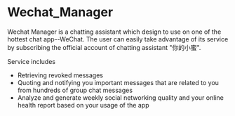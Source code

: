 # Wechat_Manager
Wechat Manager is a chatting assistant which design to use on one of the hottest chat app--WeChat.
The user can easily take advantage of its service by subscribing the official account of chatting assistant "你的小蜜".

Service includes
- Retrieving revoked messages
- Quoting and notifying you important messages that are related to you from hundreds of group chat messages
- Analyze and generate weekly social networking quality and your online health report based on your usage of the app
